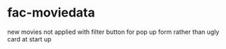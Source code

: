 # fac-moviedata
new movies not applied with filter 
button for pop up form rather than ugly card at start up
